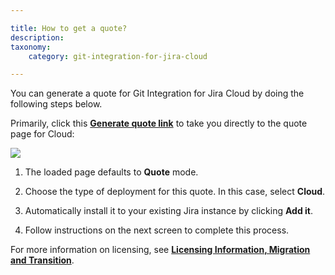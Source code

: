 ```yaml
---

title: How to get a quote?
description:
taxonomy:
    category: git-integration-for-jira-cloud

---
```


You can generate a quote for Git Integration for Jira Cloud by doing the following steps below.

Primarily, click this [**Generate quote link**](https://www.atlassian.com/purchase/addon/com.xiplink.jira.git.jira_git_plugin.ondemand?purchaseMode=quote) to take you directly to the quote page for Cloud:

![](/wp-content/uploads/gij-jira-cloud-quote-process.png)

1.  The loaded page defaults to **Quote** mode.

2.  Choose the type of deployment for this quote. In this case, select **Cloud**.

3.  Automatically install it to your existing Jira instance by clicking **Add it**.

4.  Follow instructions on the next screen to complete this process.


For more information on licensing, see [**Licensing Information, Migration and Transition**](/git-integration-for-jira-data-center/licensing-information-migration-and-transition-gij-self-managed).

